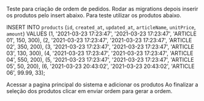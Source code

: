 Teste para criação de ordem de pedidos.
Rodar as migrations depois inserir os produtos pelo insert abaixo.
Para teste utilizar os produtos abaixo.
<!----------      ----------------------------------------------------------------------->
INSERT INTO `products` (`id`, `created_at`, `updated_at`, `articleName`, `unitPrice`, `amount`) VALUES
(1, '2021-03-23 17:23:47', '2021-03-23 17:23:47', 'ARTICLE 01', 150, 300),
(2, '2021-03-23 17:23:47', '2021-03-23 17:23:47', 'ARTICLE 02', 350, 200),
(3, '2021-03-23 17:23:47', '2021-03-23 17:23:47', 'ARTICLE 03', 130, 300),
(4, '2021-03-23 17:23:47', '2021-03-23 17:23:47', 'ARTICLE 04', 550, 200),
(5, '2021-03-23 17:23:47', '2021-03-23 17:23:47', 'ARTICLE 05', 50, 200),
(6, '2021-03-23 20:43:02', '2021-03-23 20:43:02', 'ARTICLE 06', 99.99, 33);
<!----------      ----------------------------------------------------------------------->
Acessar a pagina principal do sistema e adicionar os produtos
Ao finalizar a seleção dos produtos clicar em enviar ordem para gerar a ordem.



